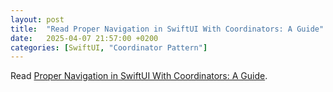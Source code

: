 ```yaml
---
layout: post
title:  "Read Proper Navigation in SwiftUI With Coordinators: A Guide"
date:   2025-04-07 21:57:00 +0200
categories: [SwiftUI, "Coordinator Pattern"]
---
```

Read [Proper Navigation in SwiftUI With Coordinators: A Guide](https://hackernoon.com/proper-navigation-in-swiftui-with-coordinators-a-guide).